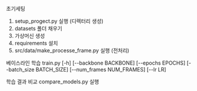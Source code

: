 
초기세팅
1. setup_progect.py 실행 (디렉터리 생성)
2. datasets 폴더 채우기
3. 가상머신 생성
4. requirements 설치
5. src/data/make_processe_frame.py 실행 (전처리)

베이스라인 학습
train.py [-h] [--backbone BACKBONE] [--epochs EPOCHS]
                [--batch_size BATCH_SIZE] [--num_frames NUM_FRAMES]
                [--lr LR]

학습 결과 비교
compare_models.py 실행
